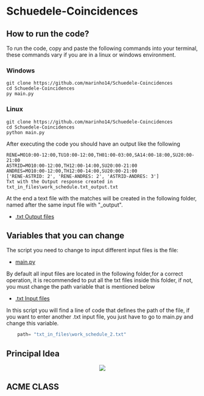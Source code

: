 # Schuedele-Coincidences

## How to run the code? 

To run the code, copy and paste the following commands into your terminal, these commands vary if you are in a linux or windows environment.

### Windows

```shell
git clone https://github.com/marinho14/Schuedele-Coincidences
cd Schuedele-Coincidences
py main.py
```

### Linux

```shell
git clone https://github.com/marinho14/Schuedele-Coincidences
cd Schuedele-Coincidences
python main.py
```

After executing the code you should have an output like the following

```console
RENE=MO10:00-12:00,TU10:00-12:00,TH01:00-03:00,SA14:00-18:00,SU20:00- 21:00
ASTRID=MO10:00-12:00,TH12:00-14:00,SU20:00-21:00
ANDRES=MO10:00-12:00,TH12:00-14:00,SU20:00-21:00
['RENE-ASTRID: 2', 'RENE-ANDRES: 2', 'ASTRID-ANDRES: 3']
Txt with the Output response created in txt_in_files\work_schedule.txt_output.txt
```
At the end a text file with the matches will be created in the following folder, named after the same input file with "_output".

- [.txt Output files](txt_out_files)

## Variables that you can change

The script you need to change to input different input files is the file:

- [main.py](main.py)


By default all input files are located in the following folder,for a correct operation, it is recommended to put all the txt files inside this folder, if not, you must change the path variable that is mentioned below

- [.txt Input files](txt_in_files)

In this script you will find a line of code that defines the path of the file, if you want to enter another .txt input file, you just have to go to main.py and change this variable.



```python
    path= "txt_in_files\work_schedule_2.txt"
```

## Principal Idea

<p align="center" > 
   <img src=resources/turtle_gui.gif>
</p>


## ACME CLASS
